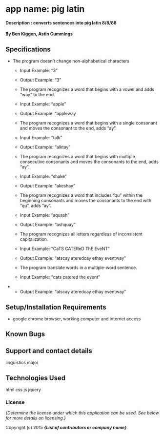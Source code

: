 # app name: pig latin

#### Description : converts sentences into pig latin 8/8/88

#### By Ben Kiggen, Astin Cummings

## Specifications
*	The program doesn’t change non-alphabetical characters
	*	Input Example: “3”
	*	Output Example: “3”

	*	The program recognizes a word that begins with a vowel and adds “way” to the end.
	*	Input Example: “apple”
	*	Output Example: “appleway

	*	The program recognizes a word that begins with a single consonant and moves the consonant to the end, adds “ay”.
	*	Input Example: “talk”
	*	Output Example: “alktay”

	*	The program recognizes a word that begins with multiple consecutive consonants and moves the consonants to the end, adds “ay”.
	*	Input Example: “shake”
	*	Output Example: “akeshay”

	*	The program recognizes a word that includes “qu” within the beginning consonants and moves the consonants to the end with “qu”, adds “ay”.
	*	Input Example: “squash”
	*	Output Example: “ashquay”

	*	The program recognizes all letters regardless of inconsistent capitalization.
	*	Input Example: "CaTS CATEReD ThE EveNT"
	*	Output Example: “atscay ateredcay ethay eventway”

	*	The program translate words in a multiple-word sentence.
	*	Input Example: "cats catered the event"
*	*	Output Example: “atscay ateredcay ethay eventway”




## Setup/Installation Requirements

* google chrome browser, working computer and internet access
## Known Bugs


## Support and contact details

linguistics major

## Technologies Used

html css js jquery

### License

*{Determine the license under which this application can be used.  See below for more details on licensing.}*

Copyright (c) 2015 **_{List of contributors or company name}_**
